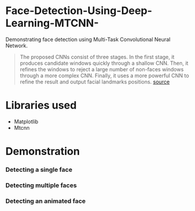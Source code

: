 # Face-Detection-Using-Deep-Learning-MTCNN-
Demonstrating face detection using Multi-Task Convolutional Neural Network.
> The proposed CNNs consist of three stages. In the first stage, it produces candidate windows quickly through a shallow CNN. Then, it refines the windows to reject a large number of non-faces windows through a more complex CNN. Finally, it uses a more powerful CNN to refine the result and output facial landmarks positions. [source](https://arxiv.org/abs/1604.02878)

# Libraries used
* Matplotlib
* Mtcnn

# Demonstration 

### Detecting a single face

### Detecting multiple faces

### Detecting an animated face

